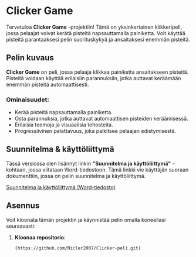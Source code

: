 # Clicker Game

Tervetuloa **Clicker Game** -projektiin! Tämä on yksinkertainen klikkeripeli, jossa pelaajat voivat kerätä pisteitä napsauttamalla painiketta. Voit käyttää pisteitä parantaaksesi pelin suorituskykyä ja ansaitaksesi enemmän pisteitä.

## Pelin kuvaus

**Clicker Game** on peli, jossa pelaaja klikkaa painiketta ansaitakseen pisteitä. Pisteitä voidaan käyttää erilaisiin parannuksiin, jotka auttavat keräämään enemmän pisteitä automaattisesti.

### Ominaisuudet:
- Kerää pisteitä napsauttamalla painiketta.
- Osta parannuksia, jotka auttavat automaattisen pisteiden keräämisessä.
- Erilaisia teemoja ja visuaalisia tehosteita.
- Progressiivinen pelattavuus, joka palkitsee pelaajan edistymisestä.



## Suunnitelma & käyttöliittymä

Tässä versiossa olen lisännyt linkin **"Suunnitelma ja käyttöliittymä"** -kohtaan, jossa viitataan Word-tiedostoon. Tämä linkki vie käyttäjän suoraan dokumenttiin, jossa on pelin suunnitelma ja käyttöliittymä.

[Suunnitelma ja käyttöliittymä (Word-tiedosto)](https://esedu-my.sharepoint.com/personal/nico_hede_esedulainen_fi/_layouts/15/doc.aspx?sourcedoc={f6c54969-0f7a-4901-94b0-66a44f756e07}&action=edit)


## Asennus

Voit kloonata tämän projektin ja käynnistää pelin omalla koneellasi seuraavasti:

1. **Kloonaa repositorio**:
   ```bash
   (https://github.com/Nicler2007/Clicker-peli.git)
